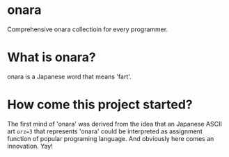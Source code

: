 onara
=====

Comprehensive onara collectioin for every programmer.

# What is onara?

onara is a Japanese word that means 'fart'.

# How come this project started?

The first mind of 'onara' was derived from the idea that an Japanese ASCII art `orz=3`
that represents 'onara' could be
interpreted as assignment function of popular programing language. And obviously here comes an innovation.
Yay!
